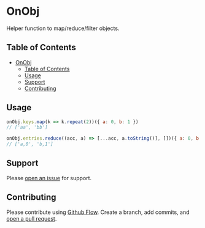 # OnObj

Helper function to map/reduce/filter objects.

## Table of Contents

- [OnObj](#onobj)
    - [Table of Contents](#table-of-contents)
    - [Usage](#usage)
    - [Support](#support)
    - [Contributing](#contributing)

## Usage

```js
onObj.keys.map(k => k.repeat(2))({ a: 0, b: 1 })
// ['aa', 'bb']
```

```js
onObj.entries.reduce((acc, a) => [...acc, a.toString()], [])({ a: 0, b: 1 })
// ['a,0', 'b,1']
```

## Support

Please [open an issue](https://github.com/elcoosp/onObj/issues/new) for support.

## Contributing

Please contribute using [Github Flow](https://guides.github.com/introduction/flow/). Create a branch, add commits, and [open a pull request](https://github.com/elcoosp/onObj/compare/).
